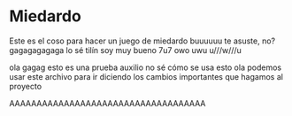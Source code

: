 # Miedardo
Este es el coso para hacer un juego de miedardo buuuuuu te asuste, no? gagagagagaga lo sé tilín soy muy bueno 7u7 owo uwu u///w///u

ola gagag esto es una prueba auxilio no sé cómo se usa esto ola
podemos usar este archivo para ir diciendo los cambios importantes que hagamos al proyecto

AAAAAAAAAAAAAAAAAAAAAAAAAAAAAAAAAAAA
